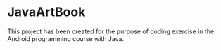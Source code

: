 # JavaArtBook

This project has been created for the purpose of coding exercise in the Android programming course with Java.
